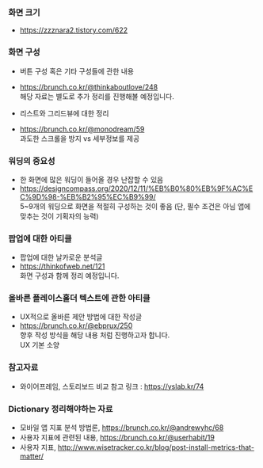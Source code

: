 ### 화면 크기

- https://zzznara2.tistory.com/622

### 화면 구성

- 버튼 구성 혹은 기타 구성들에 관한 내용
- https://brunch.co.kr/@thinkaboutlove/248
<br> 해당 자료는 별도로 추가 정리를 진행해볼 예정입니다.

- 리스트와 그리드뷰에 대한 정리
- https://brunch.co.kr/@monodream/59 
<br> 과도한 스크롤을 방지 vs 세부정보를 제공

### 워딩의 중요성

- 한 화면에 많은 워딩이 들어올 경우 난잡할 수 있음
- https://designcompass.org/2020/12/11/%EB%B0%80%EB%9F%AC%EC%9D%98-%EB%B2%95%EC%B9%99/
<br> 5~9개의 워딩으로 화면을 적절히 구성하는 것이 좋음 (단, 필수 조건은 아님 앱에 맞추는 것이 기획자의 능력)

### 팝업에 대한 아티클

- 팝업에 대한 날카로운 분석글
- https://thinkofweb.net/121
<br> 화면 구성과 함께 정리 예정입니다.

### 올바른 플레이스홀더 텍스트에 관한 아티클

- UX적으로 올바른 제안 방법에 대한 작성글
- https://brunch.co.kr/@ebprux/250
<br> 향후 작성 방식을 해당 내용 처럼 진행하고자 합니다.
<br> UX 기본 소양


### 참고자료 
- 와이어프레임, 스토리보드 비교 참고 링크 : https://yslab.kr/74

### Dictionary 정리해야하는 자료
- 모바일 앱 지표 분석 방법론, https://brunch.co.kr/@andrewyhc/68
- 사용자 지표에 관련된 내용, https://brunch.co.kr/@userhabit/19
- 사용자 지표, http://www.wisetracker.co.kr/blog/post-install-metrics-that-matter/